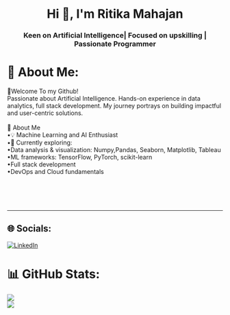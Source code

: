 <h1 align="center">Hi 👋, I'm Ritika Mahajan</h1>
<h3 align="center">Keen on Artificial Intelligence| Focused on upskilling | Passionate Programmer</h3>

# 💫 About Me:
👋Welcome To my Github! <br>Passionate about Artificial Intelligence. Hands-on experience in data analytics, full stack development. My journey portrays on building impactful and user-centric solutions.<br><br>🚀 About Me<br>•💡 Machine Learning and AI Enthusiast<br>•🌱 Currently exploring:<br>  •Data analysis & visualization: Numpy,Pandas, Seaborn, Matplotlib, Tableau<br>  •ML frameworks: TensorFlow, PyTorch, scikit-learn<br>  •Full stack development<br>  •DevOps and Cloud fundamentals<br><br><br><br><br>
______________________________________________________________________________________________________________________________________________________________________

## 🌐 Socials:
[![LinkedIn](https://img.shields.io/badge/LinkedIn-%230077B5.svg?logo=linkedin&logoColor=white)](https://linkedin.com/in/https://www.linkedin.com/in/ritika-m-052934215/) 
# 📊 GitHub Stats:
![](https://github-readme-stats.vercel.app/api?username=RitikaMaha&theme=vision-friendly-dark&hide_border=false&include_all_commits=false&count_private=false)<br/>
![](https://nirzak-streak-stats.vercel.app/?user=RitikaMaha&theme=vision-friendly-dark&hide_border=false)<br/>


<!-- Proudly created with GPRM ( https://gprm.itsvg.in ) -->

